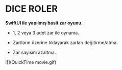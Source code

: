 # DICE ROLER

**SwiftUI ile yapılmış basit zar oyunu.**

- 1, 2 veya 3 adet zar ile oynama.

- Zar/ların üzerine tıklayarak zarları değitirme/atma.

- Zar sayısını azaltma.



![](QuickTime movie.gif)

